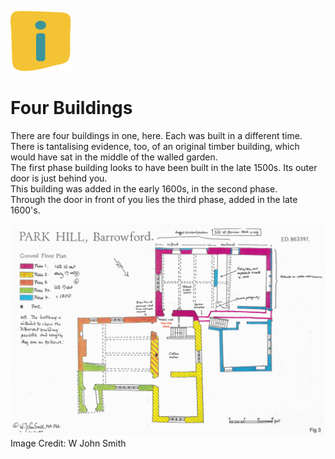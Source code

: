 ![max_pic](./stories.png)
# Four Buildings
There are four buildings in one, here. Each was built in a different time. 
There is tantalising evidence, too, of an original timber building, which would have sat in the middle of the walled garden.  
The first phase building looks to have been built in the late 1500s. Its outer door is just behind you.  
This building was added in the early 1600s, in the second phase.  
Through the door in front of you lies the third phase, added in the late 1600's.   

![max_pic](./plan.jpeg)
Image Credit: W John Smith





